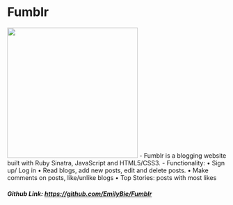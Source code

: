 # Fumblr
<img src="http://i.imgur.com/953yjvW.jpg" width="300">
- Fumblr is a blogging website built with Ruby Sinatra, JavaScript and HTML5/CSS3. 
- Functionality:
•	Sign up/ Log in
•	Read blogs, add new posts, edit and delete posts.
•	Make comments on posts, like/unlike blogs
•	Top Stories: posts with most likes

##### Github Link: https://github.com/EmilyBie/Fumblr

